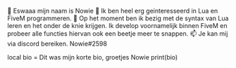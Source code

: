 👋 Eswaaa mijn naam is Nowie
👀 Ik ben heel erg geinteresseerd in Lua en FiveM programmeren.
🌱 Op het moment ben ik bezig met de syntax van Lua leren en het onder de knie krijgen. Ik develop voornamelijk binnen FiveM en probeer alle functies hiervan ook een beetje meer te snappen.
📫 Je kan mij via discord bereiken. Nowie#2598

local bio = Dit was mijn korte bio, groetjes Nowie
print(bio)
